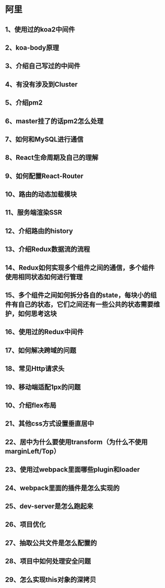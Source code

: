 # 阿里
	 
## 1、使用过的koa2中间件
	 
## 2、koa-body原理
	 
## 3、介绍自己写过的中间件
	 
## 4、有没有涉及到Cluster
	 
## 5、介绍pm2
	 
## 6、master挂了的话pm2怎么处理
	 
## 7、如何和MySQL进行通信
	 
## 8、React生命周期及自己的理解
	 
## 9、如何配置React-Router
	 
## 10、路由的动态加载模块
	 
## 11、服务端渲染SSR
	 
## 12、介绍路由的history
	 
## 13、介绍Redux数据流的流程
	 
## 14、Redux如何实现多个组件之间的通信，多个组件使用相同状态如何进行管理
	 
## 15、多个组件之间如何拆分各自的state，每块小的组件有自己的状态，它们之间还有一些公共的状态需要维护，如何思考这块
	 
## 16、使用过的Redux中间件
	 
## 17、如何解决跨域的问题
	 
## 18、常见Http请求头
	 
## 19、移动端适配1px的问题
	 
## 10、介绍flex布局
	 
## 21、其他css方式设置垂直居中
	 
## 22、居中为什么要使用transform（为什么不使用marginLeft/Top）
	 
## 23、使用过webpack里面哪些plugin和loader
	 
## 24、webpack里面的插件是怎么实现的
	 
## 25、dev-server是怎么跑起来
	 
## 26、项目优化
	 
## 27、抽取公共文件是怎么配置的
	 
## 28、项目中如何处理安全问题
	 
## 29、怎么实现this对象的深拷贝


